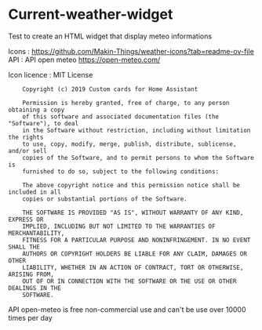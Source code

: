 # Current-weather-widget
Test to create an HTML widget that display meteo informations


Icons :     https://github.com/Makin-Things/weather-icons?tab=readme-ov-file
API   :     API open meteo https://open-meteo.com/ 


Icon licence : 
        MIT License

        Copyright (c) 2019 Custom cards for Home Assistant

        Permission is hereby granted, free of charge, to any person obtaining a copy
        of this software and associated documentation files (the "Software"), to deal
        in the Software without restriction, including without limitation the rights
        to use, copy, modify, merge, publish, distribute, sublicense, and/or sell
        copies of the Software, and to permit persons to whom the Software is
        furnished to do so, subject to the following conditions:

        The above copyright notice and this permission notice shall be included in all
        copies or substantial portions of the Software.

        THE SOFTWARE IS PROVIDED "AS IS", WITHOUT WARRANTY OF ANY KIND, EXPRESS OR
        IMPLIED, INCLUDING BUT NOT LIMITED TO THE WARRANTIES OF MERCHANTABILITY,
        FITNESS FOR A PARTICULAR PURPOSE AND NONINFRINGEMENT. IN NO EVENT SHALL THE
        AUTHORS OR COPYRIGHT HOLDERS BE LIABLE FOR ANY CLAIM, DAMAGES OR OTHER
        LIABILITY, WHETHER IN AN ACTION OF CONTRACT, TORT OR OTHERWISE, ARISING FROM,
        OUT OF OR IN CONNECTION WITH THE SOFTWARE OR THE USE OR OTHER DEALINGS IN THE
        SOFTWARE.

API open-meteo is free non-commercial use and can't be use over 10000 times per day
